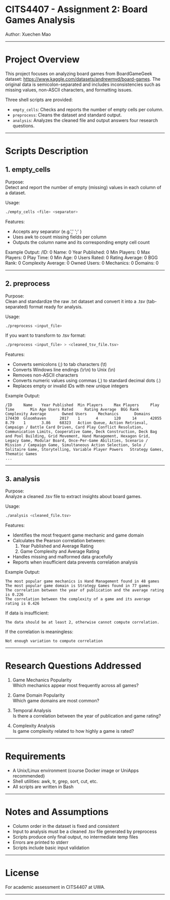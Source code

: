 # CITS4407 - Assignment 2: Board Games Analysis

Author: Xuechen Mao

---

# Project Overview

This project focuses on analyzing board games from BoardGameGeek dataset: https://www.kaggle.com/datasets/andrewmvd/board-games. The original data is semicolon-separated and includes inconsistencies such as missing values, non-ASCII characters, and formatting issues.

Three shell scripts are provided:

- `empty_cells`: Checks and reports the number of empty cells per column.
- `preprocess`: Cleans the dataset and standard output.
- `analysis`: Analyzes the cleaned file and output answers four research questions.

---

# Scripts Description

## 1. empty_cells

Purpose:  
Detect and report the number of empty (missing) values in each column of a dataset.

Usage:  
```bash
./empty_cells <file> <separator>
```

Features:
- Accepts any separator (e.g.',' ';' )
- Uses awk to count missing fields per column
- Outputs the column name and its corresponding empty cell count

Example Output:
/ID: 0
Name: 0
Year Published: 0
Min Players: 0
Max Players: 0
Play Time: 0
Min Age: 0
Users Rated: 0
Rating Average: 0
BGG Rank: 0
Complexity Average: 0
Owned Users: 0
Mechanics: 0
Domains: 0

---

## 2. preprocess

Purpose:  
Clean and standardize the raw .txt dataset and convert it into a .tsv (tab-separated) format ready for analysis.

Usage:  
```bash
./preprocess <input_file>
```
If you want to transform to .tsv format: 
```bash
./preprocess <input_file> > <cleaned_tsv_file.tsv>
```

Features:
- Converts semicolons (;) to tab characters (\t)
- Converts Windows line endings (\r\n) to Unix (\n)
- Removes non-ASCII characters
- Converts numeric values using commas (,) to standard decimal dots (.)
- Replaces empty or invalid IDs with new unique integers

Example Output: 
```
/ID     Name    Year Published  Min Players     Max Players     Play Time       Min Age Users Rated     Rating Average  BGG Rank  Complexity Average       Owned Users     Mechanics       Domains
174430  Gloomhaven      2017    1       4       120     14      42055   8.79    1       3.86    68323   Action Queue, Action Retrieval, Campaign / Battle Card Driven, Card Play Conflict Resolution, Communication Limits, Cooperative Game, Deck Construction, Deck Bag and Pool Building, Grid Movement, Hand Management, Hexagon Grid, Legacy Game, Modular Board, Once-Per-Game Abilities, Scenario / Mission / Campaign Game, Simultaneous Action Selection, Solo / Solitaire Game, Storytelling, Variable Player Powers   Strategy Games, Thematic Games
...

```
---

## 3. analysis

Purpose:  
Analyze a cleaned .tsv file to extract insights about board games.

Usage:  
```bash
./analysis <cleaned_file.tsv>
```

Features:
- Identifies the most frequent game mechanic and game domain
- Calculates the Pearson correlation between:
  1. Year Published and Average Rating
  2. Game Complexity and Average Rating
- Handles missing and malformed data gracefully
- Reports when insufficient data prevents correlation analysis

Example Output:
```
The most popular game mechanics is Hand Management found in 48 games  
The most popular game domain is Strategy Games found in 77 games  
The correlation between the year of publication and the average rating is 0.226  
The correlation between the complexity of a game and its average rating is 0.426
```

If data is insufficient:
```
The data should be at least 2, otherwise cannot compute correlation. 
```

If the correlation is meaningless: 
```
Not enough variation to compute correlation
```

---

# Research Questions Addressed

1. Game Mechanics Popularity  
   Which mechanics appear most frequently across all games?

2. Game Domain Popularity  
   Which game domains are most common?

3. Temporal Analysis  
   Is there a correlation between the year of publication and game rating?

4. Complexity Analysis  
   Is game complexity related to how highly a game is rated?

---

# Requirements

- A Unix/Linux environment (course Docker image or UniApps recommended)
- Shell utilities: awk, tr, grep, sort, cut, etc.
- All scripts are written in Bash

---

# Notes and Assumptions

- Column order in the dataset is fixed and consistent
- Input to analysis must be a cleaned .tsv file generated by preprocess
- Scripts produce only final output, no intermediate temp files
- Errors are printed to stderr
- Scripts include basic input validation

---

# License

For academic assessment in CITS4407 at UWA.

---
